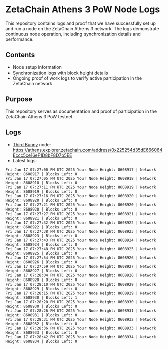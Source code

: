 # ZetaChain Athens 3 PoW Node Logs
This repository contains logs and proof that we have successfully set up and run a node on the ZetaChain Athens 3 network. The logs demonstrate continuous node operation, including synchronization details and performance.

## Contents
- Node setup information
- Synchronization logs with block height details
- Ongoing proof of work logs to verify active participation in the ZetaChain network

## Purpose
This repository serves as documentation and proof of participation in the ZetaChain Athens 3 PoW testnet.

## Logs

- [Third Bunny](https://thirdbunny.xyz/) node: https://athens.explorer.zetachain.com/address/0x225254d35dE666064Eccc5ce16eF1D8bF8D7b5EE
- Latest logs:
```
Fri Jan 17 07:27:00 PM UTC 2025 Your Node Height: 8608917 | Network Height: 8608917 | Blocks Left: 0
Fri Jan 17 07:27:05 PM UTC 2025 Your Node Height: 8608918 | Network Height: 8608918 | Blocks Left: 0
Fri Jan 17 07:27:11 PM UTC 2025 Your Node Height: 8608919 | Network Height: 8608919 | Blocks Left: 0
Fri Jan 17 07:27:16 PM UTC 2025 Your Node Height: 8608920 | Network Height: 8608920 | Blocks Left: 0
Fri Jan 17 07:27:21 PM UTC 2025 Your Node Height: 8608920 | Network Height: 8608920 | Blocks Left: 0
Fri Jan 17 07:27:27 PM UTC 2025 Your Node Height: 8608921 | Network Height: 8608921 | Blocks Left: 0
Fri Jan 17 07:27:32 PM UTC 2025 Your Node Height: 8608922 | Network Height: 8608922 | Blocks Left: 0
Fri Jan 17 07:27:38 PM UTC 2025 Your Node Height: 8608923 | Network Height: 8608923 | Blocks Left: 0
Fri Jan 17 07:27:43 PM UTC 2025 Your Node Height: 8608924 | Network Height: 8608924 | Blocks Left: 0
Fri Jan 17 07:27:48 PM UTC 2025 Your Node Height: 8608925 | Network Height: 8608925 | Blocks Left: 0
Fri Jan 17 07:27:54 PM UTC 2025 Your Node Height: 8608926 | Network Height: 8608926 | Blocks Left: 0
Fri Jan 17 07:27:59 PM UTC 2025 Your Node Height: 8608927 | Network Height: 8608927 | Blocks Left: 0
Fri Jan 17 07:28:04 PM UTC 2025 Your Node Height: 8608928 | Network Height: 8608928 | Blocks Left: 0
Fri Jan 17 07:28:10 PM UTC 2025 Your Node Height: 8608929 | Network Height: 8608929 | Blocks Left: 0
Fri Jan 17 07:28:15 PM UTC 2025 Your Node Height: 8608929 | Network Height: 8608930 | Blocks Left: 1
Fri Jan 17 07:28:20 PM UTC 2025 Your Node Height: 8608930 | Network Height: 8608930 | Blocks Left: 0
Fri Jan 17 07:28:26 PM UTC 2025 Your Node Height: 8608931 | Network Height: 8608931 | Blocks Left: 0
Fri Jan 17 07:28:31 PM UTC 2025 Your Node Height: 8608932 | Network Height: 8608932 | Blocks Left: 0
Fri Jan 17 07:28:36 PM UTC 2025 Your Node Height: 8608933 | Network Height: 8608933 | Blocks Left: 0
Fri Jan 17 07:28:42 PM UTC 2025 Your Node Height: 8608934 | Network Height: 8608934 | Blocks Left: 0
```

